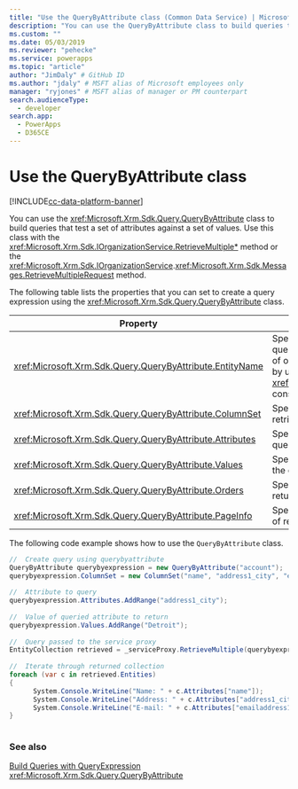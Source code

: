 ```yaml
---
title: "Use the QueryByAttribute class (Common Data Service) | Microsoft Docs" # Intent and product brand in a unique string of 43-59 chars including spaces
description: "You can use the QueryByAttribute class to build queries that test a set of attributes against a set of values"
ms.custom: ""
ms.date: 05/03/2019
ms.reviewer: "pehecke"
ms.service: powerapps
ms.topic: "article"
author: "JimDaly" # GitHub ID
ms.author: "jdaly" # MSFT alias of Microsoft employees only
manager: "ryjones" # MSFT alias of manager or PM counterpart
search.audienceType: 
  - developer
search.app: 
  - PowerApps
  - D365CE
---
```


# Use the QueryByAttribute class

[!INCLUDE[cc-data-platform-banner](../../../includes/cc-data-platform-banner.md)]

You can use the <xref:Microsoft.Xrm.Sdk.Query.QueryByAttribute> class to build queries that test a set of attributes against a set of values. Use this class with the <xref:Microsoft.Xrm.Sdk.IOrganizationService.RetrieveMultiple*> method or the <xref:Microsoft.Xrm.Sdk.IOrganizationService>.<xref:Microsoft.Xrm.Sdk.Messages.RetrieveMultipleRequest> method.
  
 The following table lists the properties that you can set to create a query expression using the <xref:Microsoft.Xrm.Sdk.Query.QueryByAttribute> class.  
  
|Property|Description|  
|--------------|-----------------|  
|<xref:Microsoft.Xrm.Sdk.Query.QueryByAttribute.EntityName>|Specifies which type of entity is retrieved. A query expression can only retrieve a collection of one entity type. You can also pass this value by using the <xref:Microsoft.Xrm.Sdk.Query.QueryExpression> constructor.|  
|<xref:Microsoft.Xrm.Sdk.Query.QueryByAttribute.ColumnSet>|Specifies the set of attributes (columns) to retrieve.|  
|<xref:Microsoft.Xrm.Sdk.Query.QueryByAttribute.Attributes>|Specifies the set of attributes selected in the query.|  
|<xref:Microsoft.Xrm.Sdk.Query.QueryByAttribute.Values>|Specifies the attribute values to look for when the query is executed.|  
|<xref:Microsoft.Xrm.Sdk.Query.QueryByAttribute.Orders>|Specifies the order in which the records are returned from the query.|  
|<xref:Microsoft.Xrm.Sdk.Query.QueryByAttribute.PageInfo>|Specifies the number of pages and the number of records per page returned from the query.|  
  
 The following code example shows how to use the `QueryByAttribute` class.  
  
```csharp  
//  Create query using querybyattribute      
QueryByAttribute querybyexpression = new QueryByAttribute("account");      
querybyexpression.ColumnSet = new ColumnSet("name", "address1_city", "emailaddress1");  
  
//  Attribute to query      
querybyexpression.Attributes.AddRange("address1_city");  
  
//  Value of queried attribute to return      
querybyexpression.Values.AddRange("Detroit");      
  
//  Query passed to the service proxy      
EntityCollection retrieved = _serviceProxy.RetrieveMultiple(querybyexpression);     
  
//  Iterate through returned collection      
foreach (var c in retrieved.Entities)      
{  
      System.Console.WriteLine("Name: " + c.Attributes["name"]);  
      System.Console.WriteLine("Address: " + c.Attributes["address1_city"]);        
      System.Console.WriteLine("E-mail: " + c.Attributes["emailaddress1"]);      
}  
  
```  
  
### See also  
 [Build Queries with QueryExpression](build-queries-with-queryexpression.md)   
 <xref:Microsoft.Xrm.Sdk.Query.QueryByAttribute>